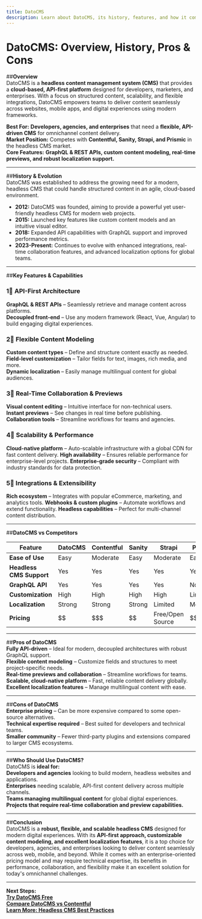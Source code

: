 ```yaml
---
title: DatoCMS  
description: Learn about DatoCMS, its history, features, and how it compares to other headless CMS platforms.
---
```


# **DatoCMS: Overview, History, Pros & Cons**

##**Overview**  
DatoCMS is a **headless content management system (CMS)** that provides a **cloud-based, API-first platform** designed for developers, marketers, and enterprises. With a focus on structured content, scalability, and flexible integrations, DatoCMS empowers teams to deliver content seamlessly across websites, mobile apps, and digital experiences using modern frameworks.

 **Best For:** **Developers, agencies, and enterprises** that need a **flexible, API-driven CMS** for omnichannel content delivery.  
 **Market Position:** Competes with **Contentful, Sanity, Strapi, and Prismic** in the headless CMS market.  
 **Core Features:** **GraphQL & REST APIs, custom content modeling, real-time previews, and robust localization support.**

---

##**History & Evolution**  
DatoCMS was established to address the growing need for a modern, headless CMS that could handle structured content in an agile, cloud-based environment.

- **2012:** DatoCMS was founded, aiming to provide a powerful yet user-friendly headless CMS for modern web projects.
- **2015:** Launched key features like custom content models and an intuitive visual editor.
- **2018:** Expanded API capabilities with GraphQL support and improved performance metrics.
- **2023-Present:** Continues to evolve with enhanced integrations, real-time collaboration features, and advanced localization options for global teams.

---

##**Key Features & Capabilities**

### **1⃣ API-First Architecture**  
 **GraphQL & REST APIs** – Seamlessly retrieve and manage content across platforms.  
 **Decoupled front-end** – Use any modern framework (React, Vue, Angular) to build engaging digital experiences.

### **2⃣ Flexible Content Modeling**  
 **Custom content types** – Define and structure content exactly as needed.  
 **Field-level customization** – Tailor fields for text, images, rich media, and more.  
 **Dynamic localization** – Easily manage multilingual content for global audiences.

### **3⃣ Real-Time Collaboration & Previews**  
 **Visual content editing** – Intuitive interface for non-technical users.  
 **Instant previews** – See changes in real time before publishing.
 **Collaboration tools** – Streamline workflows for teams and agencies.

### **4⃣ Scalability & Performance**  
 **Cloud-native platform** – Auto-scalable infrastructure with a global CDN for fast content delivery.
 **High availability** – Ensures reliable performance for enterprise-level projects.
 **Enterprise-grade security** – Compliant with industry standards for data protection.

### **5⃣ Integrations & Extensibility**  
 **Rich ecosystem** – Integrates with popular eCommerce, marketing, and analytics tools.
 **Webhooks & custom plugins** – Automate workflows and extend functionality.
 **Headless capabilities** – Perfect for multi-channel content distribution.

---

##**DatoCMS vs Competitors**

| Feature                  | DatoCMS    | Contentful | Sanity    | Strapi      | Prismic    |
|--------------------------|------------|------------|-----------|-------------|------------|
| **Ease of Use**          |  Easy    |  Moderate |  Easy   |  Moderate  |  Easy    |
| **Headless CMS Support** |  Yes     |  Yes     |  Yes    |  Yes      |  Yes     |
| **GraphQL API**          |  Yes     |  Yes     |  Yes    |  Yes      |  No      |
| **Customization**        |  High    |  High    |  High   |  High     |  Limited |
| **Localization**         |  Strong  |  Strong  |  Strong |  Limited  |  Moderate|
| **Pricing**              | $$         | $$$        | $$        | Free/Open Source | $$    |

---

##**Pros of DatoCMS**  
 **Fully API-driven** – Ideal for modern, decoupled architectures with robust GraphQL support.  
 **Flexible content modeling** – Customize fields and structures to meet project-specific needs.  
 **Real-time previews and collaboration** – Streamline workflows for teams.  
 **Scalable, cloud-native platform** – Fast, reliable content delivery globally.  
 **Excellent localization features** – Manage multilingual content with ease.

---

##**Cons of DatoCMS**  
 **Enterprise pricing** – Can be more expensive compared to some open-source alternatives.  
 **Technical expertise required** – Best suited for developers and technical teams.  
 **Smaller community** – Fewer third-party plugins and extensions compared to larger CMS ecosystems.
  
---

##**Who Should Use DatoCMS?**  
DatoCMS is **ideal for:**  
 **Developers and agencies** looking to build modern, headless websites and applications.  
 **Enterprises** needing scalable, API-first content delivery across multiple channels.  
 **Teams managing multilingual content** for global digital experiences.  
 **Projects that require real-time collaboration and preview capabilities.**

---

##**Conclusion**  
DatoCMS is a **robust, flexible, and scalable headless CMS** designed for modern digital experiences. With its **API-first approach, customizable content modeling, and excellent localization features**, it is a top choice for developers, agencies, and enterprises looking to deliver content seamlessly across web, mobile, and beyond. While it comes with an enterprise-oriented pricing model and may require technical expertise, its benefits in performance, collaboration, and flexibility make it an excellent solution for today's omnichannel challenges.

---

 **Next Steps:**  
 **[Try DatoCMS Free](https://www.datocms.com/)**  
 **[Compare DatoCMS vs Contentful](#)**  
 **[Learn More: Headless CMS Best Practices](#)**
